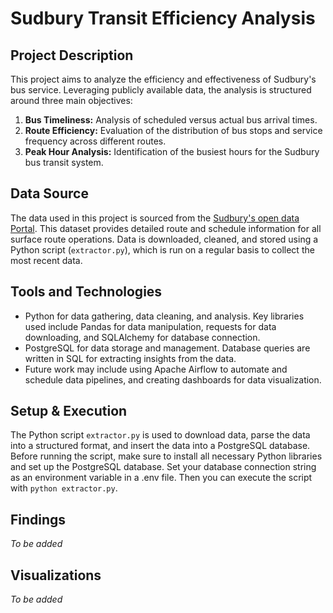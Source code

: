 # Sudbury Transit Efficiency Analysis

## Project Description
This project aims to analyze the efficiency and effectiveness of Sudbury's bus service. Leveraging publicly available data, the analysis is structured around three main objectives: 

1. **Bus Timeliness:** Analysis of scheduled versus actual bus arrival times.
2. **Route Efficiency:** Evaluation of the distribution of bus stops and service frequency across different routes.
3. **Peak Hour Analysis:** Identification of the busiest hours for the Sudbury bus transit system.

## Data Source
The data used in this project is sourced from the [Sudbury's open data Portal](http://sudbury.tmix.se/). This dataset provides detailed route and schedule information for all surface route operations. Data is downloaded, cleaned, and stored using a Python script (`extractor.py`), which is run on a regular basis to collect the most recent data.

## Tools and Technologies
* Python for data gathering, data cleaning, and analysis. Key libraries used include Pandas for data manipulation, requests for data downloading, and SQLAlchemy for database connection.
* PostgreSQL for data storage and management. Database queries are written in SQL for extracting insights from the data.
* Future work may include using Apache Airflow to automate and schedule data pipelines, and creating dashboards for data visualization.

## Setup & Execution
The Python script `extractor.py` is used to download data, parse the data into a structured format, and insert the data into a PostgreSQL database. Before running the script, make sure to install all necessary Python libraries and set up the PostgreSQL database. Set your database connection string as an environment variable in a .env file. Then you can execute the script with `python extractor.py`.

## Findings
_To be added_

## Visualizations
_To be added_

